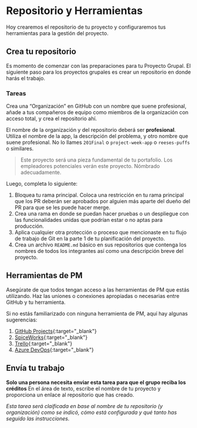 ﻿# Repositorio y Herramientas

Hoy crearemos el repositorio de tu proyecto y configuraremos tus herramientas para la gestión del proyecto.

## Crea tu repositorio

Es momento de comenzar con las preparaciones para tu Proyecto Grupal. El siguiente paso para los proyectos grupales es crear un repositorio en donde harás el trabajo.

### Tareas

Crea una “Organización” en GitHub con un nombre que suene profesional, añade a tus compañeros de equipo como miembros de la organización con acceso total, y crea el repositorio ahí.

El nombre de la organización y del repositorio deberá ser **profesional**. Utiliza el nombre de la app, la descripción del problema, y otro nombre que suene profesional. No lo llames `201Final` o `project-week-app` o `reeses-puffs` o similares.

> Este proyecto será una pieza fundamental de tu portafolio. Los empleadores potenciales verán este proyecto. Nómbrado adecuadamente.

Luego, completa lo siguiente:

1. Bloquea tu rama principal. Coloca una restricción en tu rama principal que los PR deberán ser aprobados por alguien más aparte del dueño del PR para que se les puede hacer merge.
1. Crea una rama en donde se puedan hacer pruebas o un despliegue con las funcionalidades unidas que podrían estar o no aptas para producción.
1. Aplica cualquier otra protección o proceso que mencionaste en tu flujo de trabajo de Git en la parte 1 de tu planificación del proyecto.
1. Crea un archivo `README.md` básico en sus repositorios que contenga los nombres de todos los integrantes así como una descripción breve del proyecto.

## Herramientas de PM

Asegúrate de que todos tengan acceso a las herramientas de PM que estás utilizando. Haz las uniones o conexiones apropiadas o necesarias entre GitHub y tu herramienta.

Si no estás familiarizado con ninguna herramienta de PM, aquí hay algunas sugerencias:

1. [GitHub Projects](https://help.github.com/es/articles/about-project-boards){:target="_blank"}
1. [SpiceWorks](https://www.spiceworks.com/free-help-desk-software){:target="_blank"}
2. [Trello](https://trello.com/){:target="_blank"}
3. [Azure DevOps](https://azure.microsoft.com/es-es/services/devops/?nav=min){:target="_blank"}

## Envía tu trabajo

**Solo una persona necesita enviar esta tarea para que el grupo reciba los créditos**
En el área de texto, escribe el nombre de tu proyecto y proporciona un enlace al repositorio que has creado.

_Esta tarea será claificada en base al nombre de tu repositorio (y organización) como se indicó, cómo está configurada y qué tanto has seguido las instrucciones._
